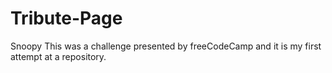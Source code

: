# Tribute-Page
Snoopy
This was a challenge presented by freeCodeCamp and it is my first attempt at a repository.

